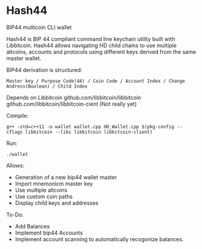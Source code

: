 # Hash44
BIP44 multicoin CLI wallet

Hash44 is BIP 44 compliant command line keychain utility built with Libbitcoin. Hash44 allows navigating HD child chains to use multiple altcoins, accounts and protocols using different keys derived from the same master wallet.

BIP44 derivation is structured:
```
Master key / Purpose Code(44) / Coin Code / Account Index / Change Andress(Boolean) / Child Index
```

Depends on Libbitcoin
github.com/libbitcoin/libbitcoin
github.com/libbitcoin/libbitcoin-cient (Not really yet)

Compile:

```
g++ -std=c++11 -o wallet wallet.cpp HD_Wallet.cpp $(pkg-config --cflags libbitcoin --libs libbitcoin libbitcoin-client)
```

Run:

```
./wallet
```

Allows:


- Generation of a new bip44 wallet master
- Import mnemonicm master key
- Use multiple altcoins
- Use custom coin paths
- Display child keys and addresses

To-Do:


- Add Balances
- Implement bip44 Accounts
- Implement account scanning to automatically recogonize balances. 
